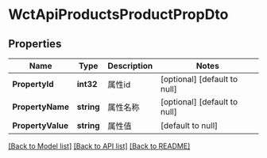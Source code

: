 # WctApiProductsProductPropDto

## Properties
Name | Type | Description | Notes
------------ | ------------- | ------------- | -------------
**PropertyId** | **int32** | 属性id | [optional] [default to null]
**PropertyName** | **string** | 属性名称 | [optional] [default to null]
**PropertyValue** | **string** | 属性值 | [default to null]

[[Back to Model list]](../README.md#documentation-for-models) [[Back to API list]](../README.md#documentation-for-api-endpoints) [[Back to README]](../README.md)

